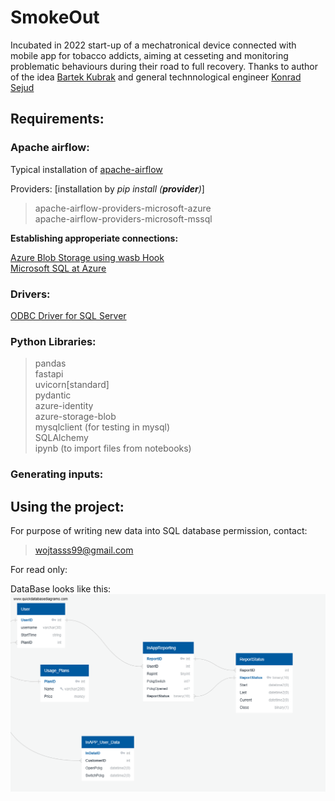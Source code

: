 # SmokeOut

Incubated in 2022 start-up of a mechatronical device connected with mobile app for tobacco addicts, 
aiming at cesseting and monitoring problematic behaviours during their road to full recovery.
Thanks to author of the idea [Bartek Kubrak](https://www.linkedin.com/in/bartosz-kubrak-6659951a1/)
and general technnological engineer [Konrad Sejud](https://www.linkedin.com/in/konrad-sejud-57461a27b/)

## Requirements:

### Apache airflow:
Typical installation of [apache-airflow](https://airflow.apache.org/docs/apache-airflow/stable/start.html)

Providers: [installation by *pip install (**provider**)*]
> apache-airflow-providers-microsoft-azure \
> apache-airflow-providers-microsoft-mssql

**Establishing approperiate connections:**

[Azure Blob Storage using wasb Hook](https://docs.astronomer.io/learn/connections/azure-blob-storage) \
[Microsoft SQL at Azure](https://docs.astronomer.io/learn/connections/ms-sqlserver)


### Drivers:
[ODBC Driver for SQL Server](https://go.microsoft.com/fwlink/?linkid=2249006)

### Python Libraries:
> pandas \
> fastapi \
> uvicorn[standard] \
> pydantic \
> azure-identity \
> azure-storage-blob \
> mysqlclient (for testing in mysql) \
> SQLAlchemy \
> ipynb (to import files from notebooks)

###  Generating inputs:

## Using the project:

For purpose of writing new data into SQL database permission, contact: 
> wojtasss99@gmail.com

For read only:

DataBase looks like this:
![db](/assets/images/SmokeOutDB.png)
